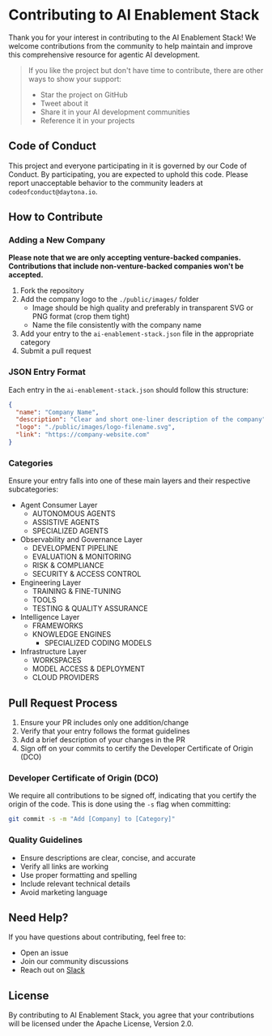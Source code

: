 # Contributing to AI Enablement Stack

Thank you for your interest in contributing to the AI Enablement Stack! We welcome contributions from the community to help maintain and improve this comprehensive resource for agentic AI development.

> If you like the project but don't have time to contribute, there are other ways to show your support:
> - Star the project on GitHub
> - Tweet about it
> - Share it in your AI development communities
> - Reference it in your projects

## Code of Conduct

This project and everyone participating in it is governed by our Code of Conduct. By participating, you are expected to uphold this code. Please report unacceptable behavior to the community leaders at `codeofconduct@daytona.io`.

## How to Contribute

### Adding a New Company

**Please note that we are only accepting venture-backed companies. Contributions that include non-venture-backed companies won't be accepted.**

1. Fork the repository
2. Add the company logo to the `./public/images/` folder
   - Image should be high quality and preferably in transparent SVG or PNG format (crop them tight)
   - Name the file consistently with the company name
3. Add your entry to the `ai-enablement-stack.json` file in the appropriate category
4. Submit a pull request

### JSON Entry Format

Each entry in the `ai-enablement-stack.json` should follow this structure:

```json
{
  "name": "Company Name",
  "description": "Clear and short one-liner description of the company",
  "logo": "./public/images/logo-filename.svg",
  "link": "https://company-website.com"
}
```

### Categories

Ensure your entry falls into one of these main layers and their respective subcategories:

- Agent Consumer Layer
  - AUTONOMOUS AGENTS
  - ASSISTIVE AGENTS
  - SPECIALIZED AGENTS
- Observability and Governance Layer
  - DEVELOPMENT PIPELINE
  - EVALUATION & MONITORING
  - RISK & COMPLIANCE
  - SECURITY & ACCESS CONTROL
- Engineering Layer
  - TRAINING & FINE-TUNING
  - TOOLS
  - TESTING & QUALITY ASSURANCE
- Intelligence Layer
  - FRAMEWORKS
  - KNOWLEDGE ENGINES
    - SPECIALIZED CODING MODELS
- Infrastructure Layer
  - WORKSPACES
  - MODEL ACCESS & DEPLOYMENT
  - CLOUD PROVIDERS

## Pull Request Process

1. Ensure your PR includes only one addition/change
2. Verify that your entry follows the format guidelines
3. Add a brief description of your changes in the PR
4. Sign off on your commits to certify the Developer Certificate of Origin (DCO)

### Developer Certificate of Origin (DCO)

We require all contributions to be signed off, indicating that you certify the origin of the code. This is done using the `-s` flag when committing:

```bash
git commit -s -m "Add [Company] to [Category]"
```

### Quality Guidelines

- Ensure descriptions are clear, concise, and accurate
- Verify all links are working
- Use proper formatting and spelling
- Include relevant technical details
- Avoid marketing language

## Need Help?

If you have questions about contributing, feel free to:
- Open an issue
- Join our community discussions
- Reach out on [Slack](https://go.daytona.io/slack)

## License

By contributing to AI Enablement Stack, you agree that your contributions will be licensed under the Apache License, Version 2.0.
